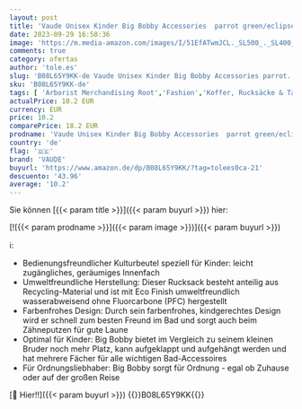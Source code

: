 ```yaml
---
layout: post
title: 'Vaude Unisex Kinder Big Bobby Accessories  parrot green/eclipse  Einheitsgröße'
date: 2023-09-29 16:50:36
image: 'https://m.media-amazon.com/images/I/51EfATwmJCL._SL500_._SL400_.jpg'
comments: true
category: ofertas
author: 'tole.es'
slug: 'B08L65Y9KK-de Vaude Unisex Kinder Big Bobby Accessories parrot...'
sku: 'B08L65Y9KK-de'
tags: [ 'Arborist Merchandising Root','Fashion','Koffer, Rucksäcke & Taschen','Kulturtaschen','Reise-Zubehör','Self Service','Special Features Stores','Sport','Sport & Freizeit','Sports-Promotions','Zubehör','ef3a019d-6628-41d5-b303-291126686917_0','ef3a019d-6628-41d5-b303-291126686917_7401','vaude','🇩🇪', ]
actualPrice: 10.2 EUR
currency: EUR
price: 10.2
comparePrice: 18.2 EUR
prodname: 'Vaude Unisex Kinder Big Bobby Accessories  parrot green/eclipse  Einheitsgröße'
country: 'de'
flag: '🇩🇪'
brand: 'VAUDE'
buyurl: 'https://www.amazon.de/dp/B08L65Y9KK/?tag=tolees0ca-21'
descuento: '43.96'
average: '10.2'
---
```


Sie können [{{< param title >}}]({{< param buyurl >}}) hier:

[![{{< param prodname >}}]({{< param image >}})]({{< param buyurl >}})

ℹ️:

- Bedienungsfreundlicher Kulturbeutel speziell für Kinder: leicht zugängliches, geräumiges Innenfach
- Umweltfreundliche Herstellung: Dieser Rucksack besteht anteilig aus Recycling-Material und ist mit Eco Finish umweltfreundlich wasserabweisend ohne Fluorcarbone (PFC) hergestellt
- Farbenfrohes Design: Durch sein farbenfrohes, kindgerechtes Design wird er schnell zum besten Freund im Bad und sorgt auch beim Zähneputzen für gute Laune
- Optimal für Kinder: Big Bobby bietet im Vergleich zu seinem kleinen Bruder noch mehr Platz, kann aufgeklappt und aufgehängt werden und hat mehrere Fächer für alle wichtigen Bad-Accessoires
- Für Ordnungsliebhaber: Big Bobby sorgt für Ordnung - egal ob Zuhause oder auf der großen Reise

[🛒 Hier!!]({{< param buyurl >}})
{{<world>}}B08L65Y9KK{{</world>}}

